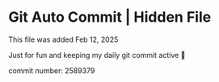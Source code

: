 # Git Auto Commit | Hidden File

This file was added Feb 12, 2025

Just for fun and keeping my daily git commit active 🤪

commit number: 2589379
